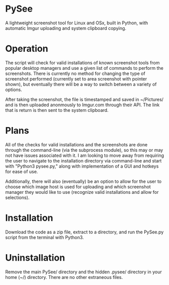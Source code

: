 # PySee
A lightweight screenshot tool for Linux and OSx, built in Python, with automatic Imgur uploading and system clipboard copying.

# Operation
The script will check for valid installations of known screenshot tools from
popular desktop managers and use a given list of commands to perform the
screenshots. There is currently no method for changing the type of screenshot
performed (currently set to area screenshot with pointer shown), but eventually
there will be a way to switch between a variety of options.

After taking the screenshot, the file is timestamped and saved in ~/Pictures/
and is then uploaded anonmously to Imgur.com through their API. The link that
is return is then sent to the system clipboard.

# Plans
All of the checks for valid installations and the screenshots are done through
the command-line (via the subprocess module), so this may or may not have
issues associated with it. I am looking to move away from requiring the user to
navigate to the installation directory via command-line and start with "Python3
pysee.py," along with implementation of a GUI and hotkeys for ease of use.

Additionally, there will also (eventually) be an option to allow for the user
to choose which image host is used for uploading and which screenshot manager
they would like to use (recognize valid installations and allow for
selections).

# Installation
Download the code as a zip file, extract to a directory, and run the PySee.py script from the terminal with Python3.

# Uninstallation
Remove the main PySee/ directory and the hidden .pysee/ directory in your home (~/) directory. There are no other extraneous files.

